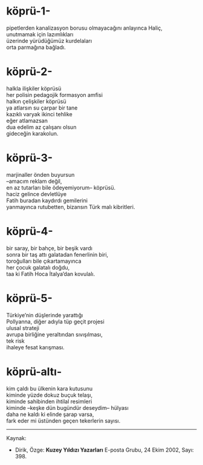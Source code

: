 # köprü-1-  
  
pipetlerden kanalizasyon borusu olmayacağını anlayınca Haliç,  
unutmamak için lazımlıkları  
üzerinde yürüdüğümüz kurdelaları  
orta parmağına bağladı.  
  
# köprü-2-  
  
halkla ilişkiler köprüsü  
her polisin pedagojik formasyon amfisi  
halkın çelişkiler köprüsü  
ya atlarsın su çarpar bir tane  
kazıklı varyak ikinci tehlike  
eğer atlamazsan  
dua edelim az çalışanı olsun  
gideceğin karakolun.  
  
# köprü-3-  
  
marjinaller önden buyursun  
–amacım reklam değil,  
en az tutarları bile ödeyemiyorum– köprüsü.  
haciz gelince devletlüye  
Fatih buradan kaydırdı gemilerini  
yanmayınca rutubetten, bizansın Türk malı kibritleri.  
  
# köprü-4-  
  
bir saray, bir bahçe, bir beşik vardı  
sonra bir taş attı galatadan fenerlinin biri,  
toroğulları bile çıkartamayınca  
her çocuk galatalı doğdu,  
taa ki Fatih Hoca İtalya’dan kovulalı.  
  
# köprü-5-  
  
Türkiye’nin düşlerinde yarattığı  
Pollyanna, diğer adıyla tüp geçit projesi  
ulusal strateji  
avrupa birliğine yeraltından sıvışılması,  
tek risk  
ihaleye fesat karışması.  
  
# köprü-altı-  
  
kim çaldı bu ülkenin kara kutusunu  
kiminde yüzde dokuz buçuk telaşı,  
kiminde sahibinden ihtilal resimleri  
kiminde –keşke dün bugündür deseydim– hülyası  
daha ne kaldı ki elinde şarap varsa,  
fark eder mi üstünden geçen tekerlerin sayısı.

---
Kaynak:

- Dirik, Özge: **Kuzey Yıldızı Yazarları** E-posta Grubu, 24 Ekim 2002, Sayı: 398.
